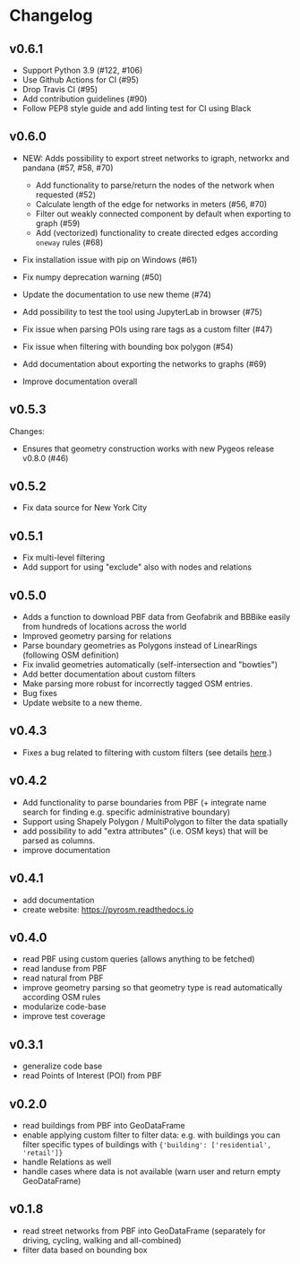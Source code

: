 Changelog
=========

v0.6.1
------

- Support Python 3.9 (#122, #106)
- Use Github Actions for CI (#95)
- Drop Travis CI (#95)
- Add contribution guidelines (#90)
- Follow PEP8 style guide and add linting test for CI using Black 

v0.6.0
------

- NEW: Adds possibility to export street networks to igraph, networkx and pandana (#57, #58, #70)
  - Add functionality to parse/return the nodes of the network when requested (#52)
  - Calculate length of the edge for networks in meters (#56, #70)
  - Filter out weakly connected component by default when exporting to graph (#59)
  - Add (vectorized) functionality to create directed edges according `oneway` rules (#68)

- Fix installation issue with pip on Windows (#61)
- Fix numpy deprecation warning (#50)
- Update the documentation to use new theme (#74)
- Add possibility to test the tool using JupyterLab in browser (#75)
- Fix issue when parsing POIs using rare tags as a custom filter (#47)
- Fix issue when filtering with bounding box polygon (#54)
- Add documentation about exporting the networks to graphs (#69)
- Improve documentation overall
 

v0.5.3
------

Changes:

- Ensures that geometry construction works with new Pygeos release v0.8.0 (#46)


v0.5.2
------

- Fix data source for New York City 

v0.5.1
------

- Fix multi-level filtering 
- Add support for using "exclude" also with nodes and relations

v0.5.0
------

- Adds a function to download PBF data from Geofabrik and BBBike easily from hundreds of locations across the world
- Improved geometry parsing for relations
- Parse boundary geometries as Polygons instead of LinearRings (following OSM definition) 
- Fix invalid geometries automatically (self-intersection and "bowties")
- Add better documentation about custom filters
- Make parsing more robust for incorrectly tagged OSM entries.
- Bug fixes
- Update website to a new theme.

v0.4.3
------

- Fixes a bug related to filtering with custom filters (see details [here](https://github.com/HTenkanen/pyrosm/issues/22#issuecomment-620005087).)

v0.4.2
------

- Add functionality to parse boundaries from PBF (+ integrate name search for finding e.g. specific administrative boundary)
- Support using Shapely Polygon / MultiPolygon to filter the data spatially
- add possibility to add "extra attributes" (i.e. OSM keys) that will be parsed as columns.
- improve documentation
 
v0.4.1
------

- add documentation 
- create website: https://pyrosm.readthedocs.io

v0.4.0
------

- read PBF using custom queries (allows anything to be fetched)
- read landuse from PBF
- read natural from PBF
- improve geometry parsing so that geometry type is read automatically according OSM rules
- modularize code-base 
- improve test coverage


v0.3.1
------

- generalize code base
- read Points of Interest (POI) from PBF

v0.2.0
------

- read buildings from PBF into GeoDataFrame
- enable applying custom filter to filter data: e.g. with buildings you can filter specific 
types of buildings with `{'building': ['residential', 'retail']}`
- handle Relations as well
- handle cases where data is not available (warn user and return empty GeoDataFrame) 

v0.1.8
------

- read street networks from PBF into GeoDataFrame (separately for driving, cycling, walking and all-combined)
- filter data based on bounding box